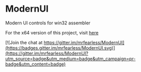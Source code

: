 # ModernUI
Modern UI controls for win32 assembler

For the x64 version of this project, visit [here](https://github.com/mrfearless/ModernUI64)

[![Join the chat at https://gitter.im/mrfearless/ModernUI](https://badges.gitter.im/mrfearless/ModernUI.svg)](https://gitter.im/mrfearless/ModernUI?utm_source=badge&utm_medium=badge&utm_campaign=pr-badge&utm_content=badge)
